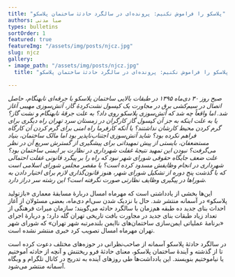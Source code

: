 ```yaml
--- 
title: "پلاسکو را فراموش نکنیم: پرونده‌ای در سالگرد حادثۀ ساختمان پلاسکو" 
authors: صبا مدنی 
types: bulletins 
sortOrder: 1 
featured: true
featureImg: "/assets/img/posts/njcz.jpg" 
slug: njcz 
gallery: 
- image_path: "/assets/img/posts/njcz.jpg" 
  title: "پلاسکو را فراموش نکنیم: پرونده‌ای در سالگرد حادثۀ ساختمان پلاسکو" 
 
--- 
```

_صبح روز ۳۰ دی‌ماه ۱۳۹۵ در طبقات بالایی ساختمان پلاسکو با جرقه‌ای نابهنگام، حاصل اتصال در سیم‌کشی برق در مجاورت یک کپسول نشت‌کردۀ گاز، آتش‌سوزی مهیبی آغاز شد. اما واقعاً چه شد که آتش‌سوزی پلاسکو روی داد؟ به علت جرقۀ نابهنگام و نشت گاز؟ یا به علت اینکه به جز آن کپسول گاز کارگران در زمستان سرد تهران راه دیگری برای گرم کردن محیط کارشان نداشتند؟ یا آنکه کارفرما راه امنی برای گرم کردن آن کارگاه فراهم نکرده بود؟ شاید آتش‌سوزی  اجتناب‌ناپذیر بود اما مالک ساختمان، بنیاد مستضعفان، بایستی از پیش تمهیداتی برای پیشگیری از گسترش سریع آن در نظر می‌گرفت؟ نبودن این تمهید نتیجۀ غفلت شهرداری در نظارت بر ایمنی ساختمان بود؟ علت ضعف جایگاه حقوقی شورای شهر نبود که راه را بر پیگرد قانونی غفلت احتمالی شهرداری در انجام وظایفش مسدود کرده است؟ یا مقصر مجلس شورای اسلامی است که با گذشت پنج دوره از تشکیل شورای شهر، هنوز قانون‌گذاری لازم برای اختیار دادن به شوراها در پیگیری وظایف نظارتی صورت نگرفته است؟ این رشته سر دراز دارد._

این‌ها بخشی از یادداشتی است که مهرماه امسال دربارۀ مسابقۀ معماری «بازتولید پلاسکو» در آسمانه منتشر شد. حال با نزدیک شدن سی‌ام دی‌ماه، بعضی مسئولان از آغاز احداث بنای جدید ده طبقه هم‌زمان با سالگرد حادثه می‌گویند؛ سازمان میراث فرهنگی از تعداد زیاد طبقات بنای جدید در مجاورت بافت تاریخی تهران گله دارد؛ و دربارۀ اجرای «برنامۀ عملیاتی ایمن‌سازی ساختمان‌های ناایمن بلند‌مرتبه شهر تهران» که شورای شهر تهران مهرماه امسال تصویب کرد خبری منتشر نشده است.

در سالگرد حادثۀ پلاسکو آسمانه از صاحب‌نظرانی در حوزه‌های مختلف دعوت کرده است تا از گذشته و آیندۀ ساختمان پلاسکو، معنای حادثۀ فرو ریختنش و آنچه از حادثه آموختیم یا نیاموختیم بنویسند. این یادداشت‌ها طی روزهای آینده به تدریج در کانال تلگرام و وبگاه آسمانه منتشر می‌شود.